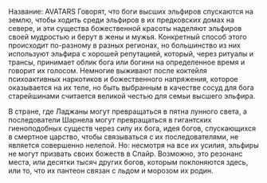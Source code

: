 Название: AVATARS
Говорят, что боги высших эльфиров спускаются на землю, чтобы ходить среди эльфиров в их предковских домах на севере, и эти существа божественной красоты наделяют эльфиров своей мудростью и берут в жены и мужья. Конкретный способ этого происходит по-разному в разных регионах, но большинство из них используют эльфира с хорошей репутацией, который, через ритуалы и трансы, принимает облик бога или богини на определенное время и говорит их голосом. Немногие выживают после коктейля психоактивных наркотиков и божественного напряжения, которое оказывается на их теле, но быть выбранным в качестве сосуд для бога старейшинами считается великой честью для семьи высшего эльфира.

В стране, где Ладжаны могут превращаться в пятна лунного света, а последователи Шарнела могут превращаться в гигантских гиеноподобных существ через силу их бога, идея богов, спускающихся в смертное царство, чтобы связываться с их последователями, не является совершенно нелепой. Но: несмотря на все их усилия, эльфиры не могут призвать своих божеств в Спайр. Возможно, это резонанс места, или десятки тысяч других богов, которым поклоняются здесь, или то, что их пантеон связан с льдом и морозом их родин.